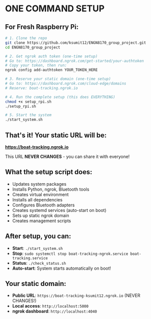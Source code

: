 #  ONE COMMAND SETUP

## For Fresh Raspberry Pi:

```bash
# 1. Clone the repo
git clone https://github.com/ksumit12/ENGN8170_group_project.git
cd ENGN8170_group_project

# 2. Get ngrok auth token (one-time setup)
# Go to: https://dashboard.ngrok.com/get-started/your-authtoken
# Copy your token, then run:
ngrok config add-authtoken YOUR_TOKEN_HERE

# 3. Reserve your static domain (one-time setup)
# Go to: https://dashboard.ngrok.com/cloud-edge/domains
# Reserve: boat-tracking.ngrok.io

# 4. Run the complete setup (this does EVERYTHING)
chmod +x setup_rpi.sh
./setup_rpi.sh

# 5. Start the system
./start_system.sh
```

## That's it! Your static URL will be:
**https://boat-tracking.ngrok.io**

This URL **NEVER CHANGES** - you can share it with everyone!

## What the setup script does:
-  Updates system packages
-  Installs Python, ngrok, Bluetooth tools
-  Creates virtual environment
-  Installs all dependencies
-  Configures Bluetooth adapters
-  Creates systemd services (auto-start on boot)
-  Sets up static ngrok domain
-  Creates management scripts

## After setup, you can:
- **Start**: `./start_system.sh`
- **Stop**: `sudo systemctl stop boat-tracking-ngrok.service boat-tracking.service`
- **Status**: `./check_status.sh`
- **Auto-start**: System starts automatically on boot!

## Your static domain:
- **Public URL**: `https://boat-tracking-ksumit12.ngrok.io` (NEVER CHANGES!)
- **Local access**: `http://localhost:5000`
- **ngrok dashboard**: `http://localhost:4040`
